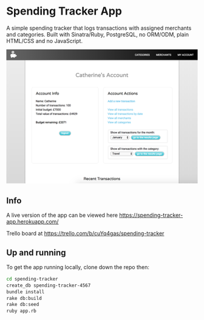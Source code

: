 # Spending Tracker App
A simple spending tracker that logs transactions with assigned merchants and
categories. Built with Sinatra/Ruby, PostgreSQL, no ORM/ODM, plain HTML/CSS and no
JavaScript.

![Image of Spending Tracker App](public/images/home-page.png)

## Info
A live version of the app can be viewed here https://spending-tracker-app.herokuapp.com/

Trello board at https://trello.com/b/cuYq4gas/spending-tracker

## Up and running

To get the app running locally, clone down the repo then:

```bash
cd spending-tracker
create_db spending-tracker-4567
bundle install
rake db:build
rake db:seed
ruby app.rb
```
